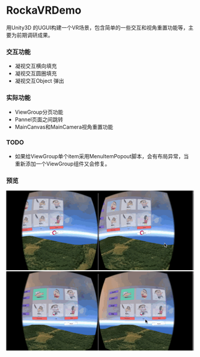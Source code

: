 # RockaVRDemo

用Unity3D 的UGUI构建一个VR场景，包含简单的一些交互和视角重置功能等，主要为前期调研成果。

### 交互功能
- 凝视交互横向填充
- 凝视交互圆圈填充
- 凝视交互Object 弹出


### 实际功能
- ViewGroup分页功能
- Pannel页面之间跳转
- MainCanvas和MainCamera视角重置功能

### TODO
- 如果给ViewGroup单个item采用MenuItemPopout脚本，会有布局异常，当重新添加一个ViewGroup组件又会修复。

### 预览
![image](https://github.com/KevinRocka/RockaVRDemo/blob/master/screenGif/reset.gif?raw=true)
![image](https://github.com/KevinRocka/RockaVRDemo/blob/master/screenGif/pannel.gif?raw=true)